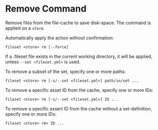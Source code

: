 Remove Command
==============

Remove files from the file-cache to save disk-space. The command is applied *on* a `store`.

Automatically apply the action without confirmation:

```console
fileset <store> rm [--force]
```

If a .fileset file exists in the current working directory, it will be applied, unless `--set <fileset.yml>` is used.

To remove a subset of the set, specify one or more paths:

```console
fileset <store> rm [-s/--set <fileset.yml>] path/in/set ...
```

To remove a specific asset ID from the cache, specify one or more IDs:

```console
fileset <store> rm [-s/--set <fileset.yml>] ID ...
```

To remove a specific assert ID from the cache without a set-definition, specify one or more IDs:

```console
fileset <store> rm+ ID ...
```
